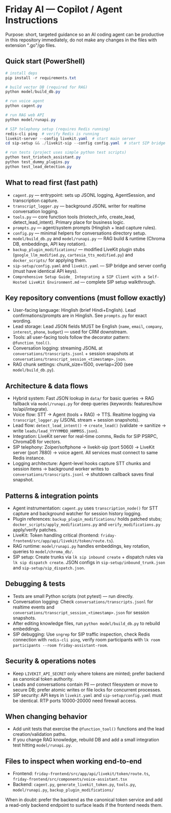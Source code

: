 # Friday AI — Copilot / Agent Instructions

Purpose: short, targeted guidance so an AI coding agent can be productive in this repository immediately, do not make any changes in the files with extension ".go"/go files.

## Quick start (PowerShell)

```powershell
# install deps
pip install -r requirements.txt

# build vector DB (required for RAG)
python model/build_db.py

# run voice agent
python cagent.py

# run RAG web API
python model/runapi.py

# SIP telephony setup (requires Redis running)
redis-cli ping  # verify Redis is running
livekit-server --config livekit.yaml  # start main server
cd sip-setup && ./livekit-sip --config config.yaml  # start SIP bridge

# run tests (project uses simple python test scripts)
python test_triotech_assistant.py
python test_dummy_plugins.py
python test_lead_detection.py
```

## What to read first (fast path)
- `cagent.py` — entrypoint: sets up JSONL logging, AgentSession, and transcription capture.
- `transcript_logger.py` — background JSONL writer for realtime conversation logging.
- `tools.py` — core function tools (triotech_info, create_lead, detect_lead_intent). Primary place for business logic.
- `prompts.py` — agent/system prompts (Hinglish + lead capture rules).
- `config.py` — minimal helpers for conversations directory setup.
- `model/build_db.py` and `model/runapi.py` — RAG build & runtime (Chroma DB, embeddings, API key rotation).
- `backup_plugin_modifications/` — modified LiveKit plugin stubs (`google_llm_modified.py`, `cartesia_tts_modified.py`) and `docker_scripts/` for applying them.
- `sip-setup/config.yaml` and `livekit.yaml` — SIP bridge and server config (must have identical API keys).
- `Comprehensive Setup Guide_ Integrating a SIP Client with a Self-Hosted LiveKit Environment.md` — complete SIP setup walkthrough.

## Key repository conventions (must follow exactly)
- User-facing language: Hinglish (brief Hindi+English). Lead confirmations/prompts are in Hinglish. See `prompts.py` for exact wording.
- Lead storage: Lead JSON fields MUST be English (`name`, `email`, `company`, `interest`, `phone`, `budget`) — used for CRM downstream.
- Tools: all user-facing tools follow the decorator pattern: `@function_tool()`.
- Conversation logging: streaming JSONL at `conversations/transcripts.jsonl` + session snapshots at `conversations/transcript_session_<timestamp>.json`.
- RAG chunk settings: chunk_size=1500, overlap=200 (see `model/build_db.py`).

## Architecture & data flows
- Hybrid system: Fast JSON lookup in `data/` for basic queries → RAG fallback via `model/runapi.py` for deep queries (keywords: features/how to/api/integrate).
- Voice flow: STT → Agent (tools + RAG) → TTS. Realtime logging via `transcript_logger.py` (JSONL stream + session snapshots).
- Lead flow: `detect_lead_intent()` → `create_lead()` (validate → sanitize → write `leads/lead_YYYYMMDD_HHMMSS.json`).
- Integration: LiveKit server for real-time comms, Redis for SIP PSRPC, ChromaDB for vectors.
- SIP telephony: Zoiper/softphone → livekit-sip (port 5060) → LiveKit server (port 7880) → voice agent. All services must connect to same Redis instance.
- Logging architecture: Agent-level hooks capture STT chunks and session items → background worker writes to `conversations/transcripts.jsonl` → shutdown callback saves final snapshot.

## Patterns & integration points
- Agent instrumentation: `cagent.py` uses `transcription_node()` for STT capture and background watcher for session history logging.
- Plugin references: `backup_plugin_modifications/` holds patched stubs; `docker_scripts/apply_modifications.py` and `verify_modifications.py` apply/verify patches.
- LiveKit: Token handling critical (frontend: `friday-frontend/src/app/api/livekit/token/route.ts`).
- RAG runtime: `model/runapi.py` handles embeddings, key rotation, queries to `model/chroma_db/`.
- SIP setup: Create trunks via `lk sip inbound create` + dispatch rules via `lk sip dispatch create`. JSON configs in `sip-setup/inbound_trunk.json` and `sip-setup/sip_dispatch.json`.

## Debugging & tests
- Tests are small Python scripts (not pytest) — run directly.
- Conversation logging: Check `conversations/transcripts.jsonl` for realtime events and `conversations/transcript_session_<timestamp>.json` for session snapshots.
- After editing knowledge files, run `python model/build_db.py` to rebuild embeddings.
- SIP debugging: Use `sngrep` for SIP traffic inspection, check Redis connection with `redis-cli ping`, verify room participants with `lk room participants --room friday-assistant-room`.

## Security & operations notes
- Keep `LIVEKIT_API_SECRET` only where tokens are minted; prefer backend as canonical token authority.
- Leads and conversations contain PII — protect filesystem or move to secure DB; prefer atomic writes or file locks for concurrent processes.
- SIP security: API keys in `livekit.yaml` and `sip-setup/config.yaml` must be identical. RTP ports 10000-20000 need firewall access.

## When changing behavior
- Add unit tests that exercise the `@function_tool()` functions and the lead creation/validation paths.
- If you change RAG knowledge, rebuild DB and add a small integration test hitting `model/runapi.py`.

## Files to inspect when working end-to-end
- Frontend: `friday-frontend/src/app/api/livekit/token/route.ts`, `friday-frontend/src/components/voice-assistant.tsx`
- Backend: `cagent.py`, `generate_livekit_token.py`, `tools.py`, `model/runapi.py`, `backup_plugin_modifications/`

When in doubt: prefer the backend as the canonical token service and add a read-only backend endpoint to surface leads if the frontend needs them.
